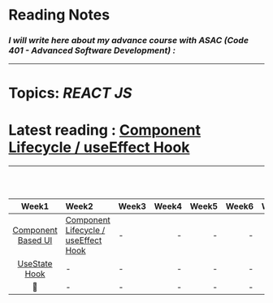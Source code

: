 # **Reading Notes**
### *I will write here about my advance course with ASAC (Code 401 - Advanced Software Development) :*


---
# **Topics:** *REACT JS*
# **Latest reading** : [Component Lifecycle / useEffect Hook](./Component-Lifecycle.md)

---


<br />
<br />

|Week1|Week2|Week3|Week4|Week5|Week6|Week7|
|:-------------:|:---------|:-------------|----:|----:|----:|----:|
|[Component Based UI](./Component-Based-UI.md)|[Component Lifecycle / useEffect Hook](./Component-Lifecycle.md)|-|-|-|-|-|
|[UseState Hook](./useStateHook.md)|-|-|-|-|-|-|
|🤝|-|-|-|-|-|-|
